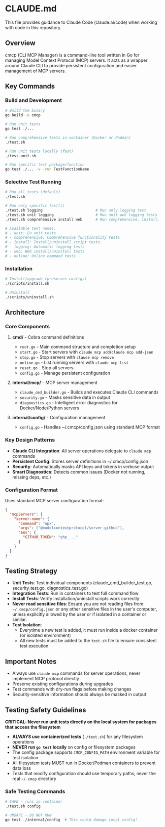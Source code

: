# CLAUDE.md

This file provides guidance to Claude Code (claude.ai/code) when working with code in this repository.

## Overview

cmcp (CLI MCP Manager) is a command-line tool written in Go for managing Model Context Protocol (MCP) servers. It acts as a wrapper around Claude CLI to provide persistent configuration and easier management of MCP servers.

## Key Commands

### Build and Development
```bash
# Build the binary
go build -o cmcp

# Run unit tests
go test ./...

# Run comprehensive tests in container (Docker or Podman)
./test.sh

# Run unit tests locally (fast)
./test-unit.sh

# Run specific test package/function
go test ./... -v -run TestFunctionName
```

### Selective Test Running
```bash
# Run all tests (default)
./test.sh

# Run only specific test(s)
./test.sh logging                        # Run only logging test
./test.sh unit logging                   # Run unit and logging tests
./test.sh comprehensive install web      # Run comprehensive, install, and web tests

# Available test names:
# - unit: Go unit tests
# - comprehensive: Comprehensive functionality tests
# - install: Install/uninstall script tests
# - logging: Automatic logging tests
# - web: Web install/uninstall tests
# - online: Online command tests
```

### Installation
```bash
# Install/upgrade (preserves configs)
./scripts/install.sh

# Uninstall
./scripts/uninstall.sh
```

## Architecture

### Core Components

1. **cmd/** - Cobra command definitions
   - `root.go` - Main command structure and completion setup
   - `start.go` - Start servers with `claude mcp add`/`claude mcp add-json`
   - `stop.go` - Stop servers with `claude mcp remove`
   - `online.go` - List running servers with `claude mcp list`
   - `reset.go` - Stop all servers
   - `config.go` - Manage persistent configuration

2. **internal/mcp/** - MCP server management
   - `claude_cmd_builder.go` - Builds and executes Claude CLI commands
   - `security.go` - Masks sensitive data in output
   - `diagnostics.go` - Intelligent error diagnostics for Docker/Node/Python servers

3. **internal/config/** - Configuration management
   - `config.go` - Handles ~/.cmcp/config.json using standard MCP format

### Key Design Patterns

- **Claude CLI Integration**: All server operations delegate to `claude mcp` commands
- **Persistent Config**: Stores server definitions in ~/.cmcp/config.json
- **Security**: Automatically masks API keys and tokens in verbose output
- **Smart Diagnostics**: Detects common issues (Docker not running, missing deps, etc.)

### Configuration Format

Uses standard MCP server configuration format:
```json
{
  "mcpServers": {
    "server-name": {
      "command": "npx",
      "args": ["@modelcontextprotocol/server-github"],
      "env": {
        "GITHUB_TOKEN": "ghp_..."
      }
    }
  }
}
```

## Testing Strategy

- **Unit Tests**: Test individual components (claude_cmd_builder_test.go, security_test.go, diagnostics_test.go)
- **Integration Tests**: Run in containers to test full command flow
- **Install Tests**: Verify installation/uninstall scripts work correctly
- **Never read sensitive files**: Ensure you are not reading files from `~/.cmcp/config.json` or any other sensitive files in the user's computer, unless explicitly allowed by the user or if isolated in a container or similar.
- **Test Isolation**: 
  * Everytime a new test is added, it must run inside a docker container (or isolated environment)
  * All new tests must be added to the `test.sh` file to ensure consistent test execution

## Important Notes

- Always use `claude mcp` commands for server operations, never implement MCP protocol directly
- Preserve existing configurations during upgrades
- Test commands with dry-run flags before making changes
- Security-sensitive information should always be masked in output

## Testing Safety Guidelines

**CRITICAL: Never run unit tests directly on the local system for packages that access the filesystem**

- **ALWAYS use containerized tests** (`./test.sh`) for any filesystem operations
- **NEVER run `go test` locally** on config or filesystem packages
- The config package supports `CMCP_CONFIG_PATH` environment variable for test isolation
- All filesystem tests MUST run in Docker/Podman containers to prevent data loss
- Tests that modify configuration should use temporary paths, never the real `~/.cmcp` directory

### Safe Testing Commands
```bash
# SAFE - runs in container
./test.sh config

# UNSAFE - DO NOT RUN
go test ./internal/config  # This could damage local config!
```